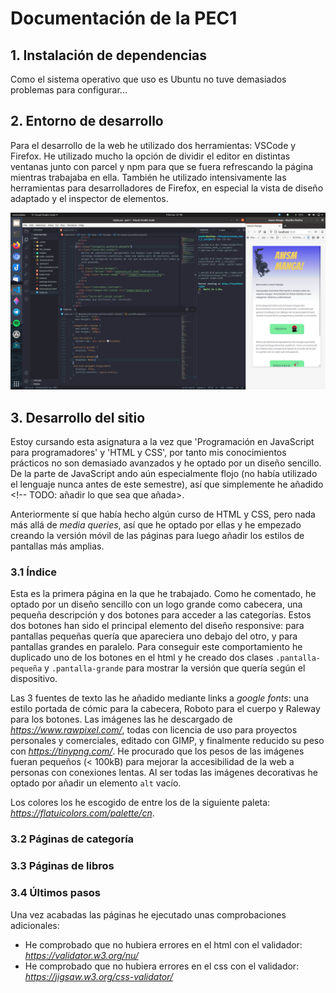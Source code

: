 # Documentación de la PEC1

## 1. Instalación de dependencias

Como el sistema operativo que uso es Ubuntu no tuve demasiados problemas para configurar...

<!-- TODO: completar este apartado -->

## 2. Entorno de desarrollo

Para el desarrollo de la web he utilizado dos herramientas: VSCode y Firefox. He utilizado mucho la opción de dividir el editor en distintas ventanas junto con parcel y npm para que se fuera refrescando la página mientras trabajaba en ella. También he utilizado intensivamente las herramientas para desarrolladores de Firefox, en especial la vista de diseño adaptado y el inspector de elementos.

![Entorno de desarrollo](doc_images/entorno.jpg)

## 3. Desarrollo del sitio

Estoy cursando esta asignatura a la vez que 'Programación en JavaScript para programadores' y 'HTML y CSS', por tanto mis conocimientos prácticos no son demasiado avanzados y he optado por un diseño sencillo. De la parte de JavaScript ando aún especialmente flojo (no había utilizado el lenguaje nunca antes de este semestre), así que simplemente he añadido <!-- TODO: añadir lo que sea que añada>.

Anteriormente sí que había hecho algún curso de HTML y CSS, pero nada más allá de *media queries*, así que he optado por ellas y he empezado creando la versión móvil de las páginas para luego añadir los estilos de pantallas más amplias.

### 3.1 Índice

Esta es la primera página en la que he trabajado. Como he comentado, he optado por un diseño sencillo con un logo grande como cabecera, una pequeña descripción y dos botones para acceder a las categorías. Estos dos botones han sido el principal elemento del diseño responsive: para pantallas pequeñas quería que apareciera uno debajo del otro, y para pantallas grandes en paralelo. Para conseguir este comportamiento he duplicado uno de los botones en el html y he creado dos clases `.pantalla-pequeña` y `.pantalla-grande` para mostrar la versión que quería según el dispositivo. 

Las 3 fuentes de texto las he añadido mediante links a *google fonts*: una estilo portada de cómic para la cabecera, Roboto para el cuerpo y Raleway para los botones. Las imágenes las he descargado de *https://www.rawpixel.com/*, todas con licencia de uso para proyectos personales y comerciales, editado con GIMP, y finalmente reducido su peso con *https://tinypng.com/*. He procurado que los pesos de las imágenes fueran pequeños (< 100kB) para mejorar la accesibilidad de la web a personas con conexiones lentas. Al ser todas las imágenes decorativas he optado por añadir un elemento `alt` vacío.

Los colores los he escogido de entre los de la siguiente paleta: *https://flatuicolors.com/palette/cn*.

### 3.2 Páginas de categoría

### 3.3 Páginas de libros

### 3.4 Últimos pasos

Una vez acabadas las páginas he ejecutado unas comprobaciones adicionales:

* He comprobado que no hubiera errores en el html con el validador: *https://validator.w3.org/nu/*
* He comprobado que no hubiera errores en el css con el validador: *https://jigsaw.w3.org/css-validator/*
